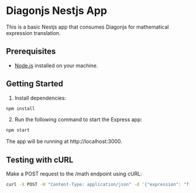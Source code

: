 # Diagonjs Nestjs App

This is a basic Nestjs app that consumes Diagonjs for mathematical expression translation.

## Prerequisites

- [Node.js](https://nodejs.org/) installed on your machine.

## Getting Started

1. Install dependencies:

```bash
npm install
```

2. Run the following command to start the Express app:

```bash
npm start
```

The app will be running at http://localhost:3000.

## Testing with cURL

Make a POST request to the /math endpoint using cURL:

```bash
curl -X POST -H "Content-Type: application/json" -d '{"expression": "f(x) = 1 + x / (1 + x)"}' http://localhost:3000/math
```
